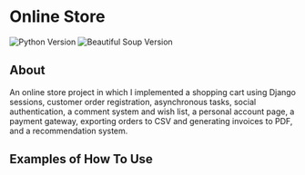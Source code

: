 <h1>Online Store</h1>
<p align="left">
   <img src="https://img.shields.io/badge/Python-3.11-yellow" alt="Python Version">
   <img src="https://img.shields.io/badge/Django-5.0-blue" alt="Beautiful Soup Version">
   
</p>

## About

An online store project in which I implemented a shopping cart using Django sessions, customer order registration, 
asynchronous tasks, social authentication, a comment system and wish list, a personal account page, a payment gateway, 
exporting orders to CSV and generating invoices to PDF, and a recommendation system.


## Examples of How To Use

